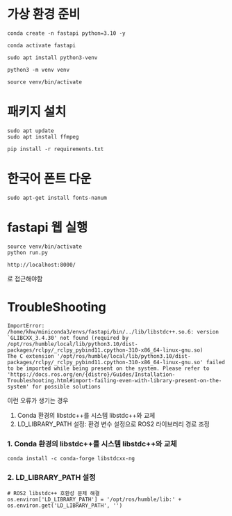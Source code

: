 

# 가상 환경 준비 

```
conda create -n fastapi python=3.10 -y

conda activate fastapi
```


```
sudo apt install python3-venv

python3 -m venv venv 

source venv/bin/activate
```


# 패키지 설치 

```
sudo apt update
sudo apt install ffmpeg
```

```
pip install -r requirements.txt
```


# 한국어 폰트 다운 

```
sudo apt-get install fonts-nanum
```


# fastapi 웹 실행

```
source venv/bin/activate
python run.py
```

`http://localhost:8000/`

로 접근해야함


# TroubleShooting

```
ImportError: /home/khw/miniconda3/envs/fastapi/bin/../lib/libstdc++.so.6: version `GLIBCXX_3.4.30' not found (required by /opt/ros/humble/local/lib/python3.10/dist-packages/rclpy/_rclpy_pybind11.cpython-310-x86_64-linux-gnu.so)
The C extension '/opt/ros/humble/local/lib/python3.10/dist-packages/rclpy/_rclpy_pybind11.cpython-310-x86_64-linux-gnu.so' failed to be imported while being present on the system. Please refer to 'https://docs.ros.org/en/{distro}/Guides/Installation-Troubleshooting.html#import-failing-even-with-library-present-on-the-system' for possible solutions
```

이런 오류가 생기는 경우

1. Conda 환경의 libstdc++를 시스템 libstdc++와 교체
2. LD_LIBRARY_PATH 설정: 환경 변수 설정으로 ROS2 라이브러리 경로 조정

### 1. Conda 환경의 libstdc++를 시스템 libstdc++와 교체

```
conda install -c conda-forge libstdcxx-ng
```

### 2. LD_LIBRARY_PATH 설정

```
# ROS2 libstdc++ 호환성 문제 해결
os.environ['LD_LIBRARY_PATH'] = '/opt/ros/humble/lib:' + os.environ.get('LD_LIBRARY_PATH', '')
```
